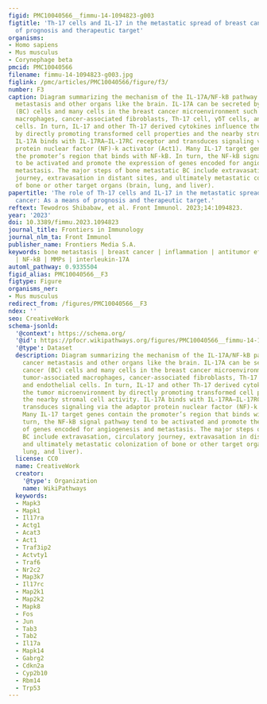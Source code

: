 ```yaml
---
figid: PMC10040566__fimmu-14-1094823-g003
figtitle: 'Th-17 cells and IL-17 in the metastatic spread of breast cancer: As a means
  of prognosis and therapeutic target'
organisms:
- Homo sapiens
- Mus musculus
- Corynephage beta
pmcid: PMC10040566
filename: fimmu-14-1094823-g003.jpg
figlink: /pmc/articles/PMC10040566/figure/f3/
number: F3
caption: Diagram summarizing the mechanism of the IL-17A/NF-kB pathway in breast cancer
  metastasis and other organs like the brain. IL-17A can be secreted by breast cancer
  (BC) cells and many cells in the breast cancer microenvironment such as tumor-associated
  macrophages, cancer-associated fibroblasts, Th-17 cell, γδT cells, and endothelial
  cells. In turn, IL-17 and other Th-17 derived cytokines influence the tumor microenvironment
  by directly promoting transformed cell properties and the nearby stromal cell activity.
  IL-17A binds with IL-17RA–IL-17RC receptor and transduces signaling via the adaptor
  protein nuclear factor (NF)-k activator (Act1). Many IL-17 target genes contain
  the promoter’s region that binds with NF-kB. In turn, the NF-kB signal pathway tend
  to be activated and promote the expression of genes encoded for angiogenesis and
  metastasis. The major steps of bone metastatic BC include extravasation, circulatory
  journey, extravasation in distant sites, and ultimately metastatic colonization
  of bone or other target organs (brain, lung, and liver).
papertitle: 'The role of Th-17 cells and IL-17 in the metastatic spread of breast
  cancer: As a means of prognosis and therapeutic target.'
reftext: Tewodros Shibabaw, et al. Front Immunol. 2023;14:1094823.
year: '2023'
doi: 10.3389/fimmu.2023.1094823
journal_title: Frontiers in Immunology
journal_nlm_ta: Front Immunol
publisher_name: Frontiers Media S.A.
keywords: bone metastasis | breast cancer | inflammation | antitumor effects | MAPK
  | NF-kB | MMPs | interleukin-17A
automl_pathway: 0.9335504
figid_alias: PMC10040566__F3
figtype: Figure
organisms_ner:
- Mus musculus
redirect_from: /figures/PMC10040566__F3
ndex: ''
seo: CreativeWork
schema-jsonld:
  '@context': https://schema.org/
  '@id': https://pfocr.wikipathways.org/figures/PMC10040566__fimmu-14-1094823-g003.html
  '@type': Dataset
  description: Diagram summarizing the mechanism of the IL-17A/NF-kB pathway in breast
    cancer metastasis and other organs like the brain. IL-17A can be secreted by breast
    cancer (BC) cells and many cells in the breast cancer microenvironment such as
    tumor-associated macrophages, cancer-associated fibroblasts, Th-17 cell, γδT cells,
    and endothelial cells. In turn, IL-17 and other Th-17 derived cytokines influence
    the tumor microenvironment by directly promoting transformed cell properties and
    the nearby stromal cell activity. IL-17A binds with IL-17RA–IL-17RC receptor and
    transduces signaling via the adaptor protein nuclear factor (NF)-k activator (Act1).
    Many IL-17 target genes contain the promoter’s region that binds with NF-kB. In
    turn, the NF-kB signal pathway tend to be activated and promote the expression
    of genes encoded for angiogenesis and metastasis. The major steps of bone metastatic
    BC include extravasation, circulatory journey, extravasation in distant sites,
    and ultimately metastatic colonization of bone or other target organs (brain,
    lung, and liver).
  license: CC0
  name: CreativeWork
  creator:
    '@type': Organization
    name: WikiPathways
  keywords:
  - Mapk3
  - Mapk1
  - Il17ra
  - Actg1
  - Acat3
  - Act1
  - Traf3ip2
  - Actvty1
  - Traf6
  - Nr2c2
  - Map3k7
  - Il17rc
  - Map2k1
  - Map2k2
  - Mapk8
  - Fos
  - Jun
  - Tab3
  - Tab2
  - Il17a
  - Mapk14
  - Gabrg2
  - Cdkn2a
  - Cyp2b10
  - Rbm14
  - Trp53
---
```

